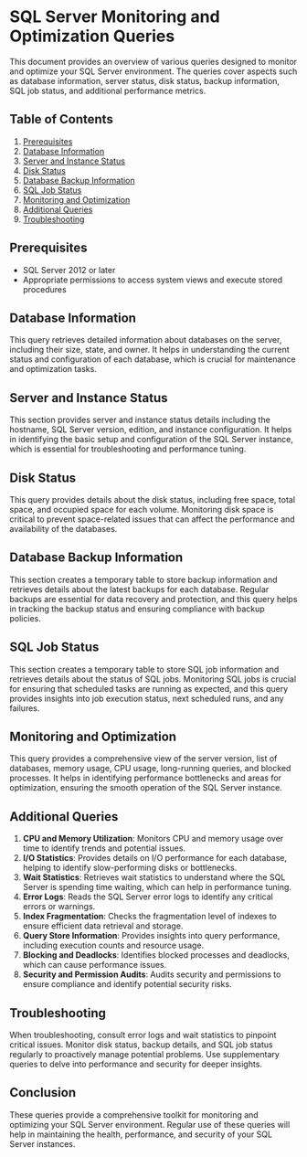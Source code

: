 # SQL Server Monitoring and Optimization Queries

This document provides an overview of various queries designed to monitor and optimize your SQL Server environment. The queries cover aspects such as database information, server status, disk status, backup information, SQL job status, and additional performance metrics.

## Table of Contents

1. [Prerequisites](#prerequisites)
2. [Database Information](#database-information)
3. [Server and Instance Status](#server-and-instance-status)
4. [Disk Status](#disk-status)
5. [Database Backup Information](#database-backup-information)
6. [SQL Job Status](#sql-job-status)
7. [Monitoring and Optimization](#monitoring-and-optimization)
8. [Additional Queries](#additional-queries)
9. [Troubleshooting](#troubleshooting)

## Prerequisites

- SQL Server 2012 or later
- Appropriate permissions to access system views and execute stored procedures

## Database Information

This query retrieves detailed information about databases on the server, including their size, state, and owner. It helps in understanding the current status and configuration of each database, which is crucial for maintenance and optimization tasks.

## Server and Instance Status

This section provides server and instance status details including the hostname, SQL Server version, edition, and instance configuration. It helps in identifying the basic setup and configuration of the SQL Server instance, which is essential for troubleshooting and performance tuning.

## Disk Status

This query provides details about the disk status, including free space, total space, and occupied space for each volume. Monitoring disk space is critical to prevent space-related issues that can affect the performance and availability of the databases.

## Database Backup Information

This section creates a temporary table to store backup information and retrieves details about the latest backups for each database. Regular backups are essential for data recovery and protection, and this query helps in tracking the backup status and ensuring compliance with backup policies.

## SQL Job Status

This section creates a temporary table to store SQL job information and retrieves details about the status of SQL jobs. Monitoring SQL jobs is crucial for ensuring that scheduled tasks are running as expected, and this query provides insights into job execution status, next scheduled runs, and any failures.

## Monitoring and Optimization

This query provides a comprehensive view of the server version, list of databases, memory usage, CPU usage, long-running queries, and blocked processes. It helps in identifying performance bottlenecks and areas for optimization, ensuring the smooth operation of the SQL Server instance.

## Additional Queries

1. **CPU and Memory Utilization**: Monitors CPU and memory usage over time to identify trends and potential issues.
2. **I/O Statistics**: Provides details on I/O performance for each database, helping to identify slow-performing disks or bottlenecks.
3. **Wait Statistics**: Retrieves wait statistics to understand where the SQL Server is spending time waiting, which can help in performance tuning.
4. **Error Logs**: Reads the SQL Server error logs to identify any critical errors or warnings.
5. **Index Fragmentation**: Checks the fragmentation level of indexes to ensure efficient data retrieval and storage.
6. **Query Store Information**: Provides insights into query performance, including execution counts and resource usage.
7. **Blocking and Deadlocks**: Identifies blocked processes and deadlocks, which can cause performance issues.
8. **Security and Permission Audits**: Audits security and permissions to ensure compliance and identify potential security risks.

## Troubleshooting

When troubleshooting, consult error logs and wait statistics to pinpoint critical issues. Monitor disk status, backup details, and SQL job status regularly to proactively manage potential problems. Use supplementary queries to delve into performance and security for deeper insights.

## Conclusion

These queries provide a comprehensive toolkit for monitoring and optimizing your SQL Server environment. Regular use of these queries will help in maintaining the health, performance, and security of your SQL Server instances.
